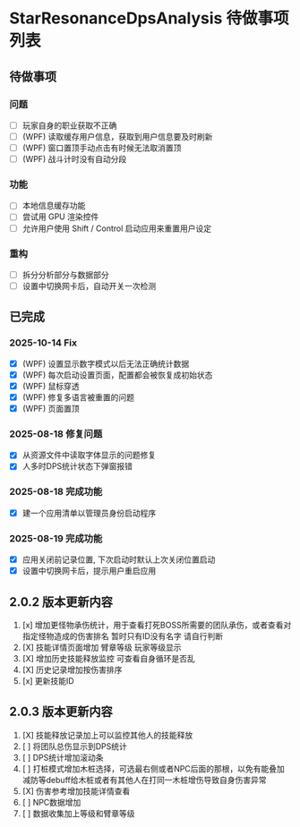 # StarResonanceDpsAnalysis 待做事项列表

## 待做事项

### 问题

- [ ] 玩家自身的职业获取不正确
- [ ] (WPF) 读取缓存用户信息，获取到用户信息要及时刷新
- [ ] (WPF) 窗口置顶手动点击有时候无法取消置顶
- [ ] (WPF) 战斗计时没有自动分段

### 功能

- [ ] 本地信息缓存功能
- [ ] 尝试用 GPU 渲染控件
- [ ] 允许用户使用 Shift / Control 启动应用来重置用户设定

### 重构

- [ ] 拆分分析部分与数据部分
- [ ] 设置中切换网卡后，自动开关一次检测

## 已完成

### 2025-10-14 Fix
- [x] (WPF) 设置显示数字模式以后无法正确统计数据
- [x] (WPF) 每次启动设置页面，配置都会被恢复成初始状态
- [x] (WPF) 鼠标穿透
- [x] (WPF) 修复多语言被重置的问题
- [x] (WPF) 页面置顶

### 2025-08-18 修复问题

- [x] 从资源文件中读取字体显示的问题修复
- [x] 人多时DPS统计状态下弹窗报错

### 2025-08-18 完成功能

- [x] 建一个应用清单以管理员身份启动程序

### 2025-08-19 完成功能

- [x] 应用关闭前记录位置, 下次启动时默认上次关闭位置启动
- [x] 设置中切换网卡后，提示用户重启应用

## 2.0.2 版本更新内容

1. [x] 增加更怪物承伤统计，用于查看打死BOSS所需要的团队承伤，或者查看对指定怪物造成的伤害排名 暂时只有ID没有名字 请自行判断
2. [X] 技能详情页面增加 臂章等级 玩家等级显示
3. [X] 增加历史技能释放监控 可查看自身循环是否乱
4. [X] 历史记录增加按伤害排序
5. [x] 更新技能ID

## 2.0.3 版本更新内容

1. [X] 技能释放记录加上可以监控其他人的技能释放
2. [ ] 将团队总伤显示到DPS统计
3. [ ] DPS统计增加滚动条
4. [ ] 打桩模式增加木桩选择，可选最右侧或者NPC后面的那根，以免有能叠加减防等debuff给木桩或者有其他人在打同一木桩增伤导致自身伤害异常
5. [X] 伤害参考增加技能详情查看
6. [ ] NPC数据增加
7. [ ] 数据收集加上等级和臂章等级
